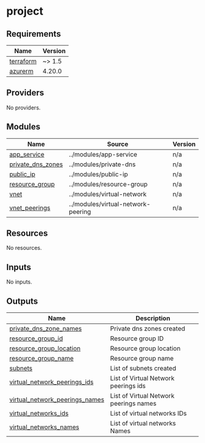 # project

<!-- BEGINNING OF PRE-COMMIT-TERRAFORM DOCS HOOK -->
## Requirements

| Name | Version |
|------|---------|
| <a name="requirement_terraform"></a> [terraform](#requirement\_terraform) | ~> 1.5 |
| <a name="requirement_azurerm"></a> [azurerm](#requirement\_azurerm) | 4.20.0 |

## Providers

No providers.

## Modules

| Name | Source | Version |
|------|--------|---------|
| <a name="module_app_service"></a> [app\_service](#module\_app\_service) | ../modules/app-service | n/a |
| <a name="module_private_dns_zones"></a> [private\_dns\_zones](#module\_private\_dns\_zones) | ../modules/private-dns | n/a |
| <a name="module_public_ip"></a> [public\_ip](#module\_public\_ip) | ../modules/public-ip | n/a |
| <a name="module_resource_group"></a> [resource\_group](#module\_resource\_group) | ../modules/resource-group | n/a |
| <a name="module_vnet"></a> [vnet](#module\_vnet) | ../modules/virtual-network | n/a |
| <a name="module_vnet_peerings"></a> [vnet\_peerings](#module\_vnet\_peerings) | ../modules/virtual-network-peering | n/a |

## Resources

No resources.

## Inputs

No inputs.

## Outputs

| Name | Description |
|------|-------------|
| <a name="output_private_dns_zone_names"></a> [private\_dns\_zone\_names](#output\_private\_dns\_zone\_names) | Private dns zones created |
| <a name="output_resource_group_id"></a> [resource\_group\_id](#output\_resource\_group\_id) | Resource group ID |
| <a name="output_resource_group_location"></a> [resource\_group\_location](#output\_resource\_group\_location) | Resource group location |
| <a name="output_resource_group_name"></a> [resource\_group\_name](#output\_resource\_group\_name) | Resource group name |
| <a name="output_subnets"></a> [subnets](#output\_subnets) | List of subnets created |
| <a name="output_virtual_network_peerings_ids"></a> [virtual\_network\_peerings\_ids](#output\_virtual\_network\_peerings\_ids) | List of Virtual Network peerings ids |
| <a name="output_virtual_network_peerings_names"></a> [virtual\_network\_peerings\_names](#output\_virtual\_network\_peerings\_names) | List of Virtual Network peerings names |
| <a name="output_virtual_networks_ids"></a> [virtual\_networks\_ids](#output\_virtual\_networks\_ids) | List of virtual networks IDs |
| <a name="output_virtual_networks_names"></a> [virtual\_networks\_names](#output\_virtual\_networks\_names) | List of virtual networks Names |
<!-- END OF PRE-COMMIT-TERRAFORM DOCS HOOK -->
